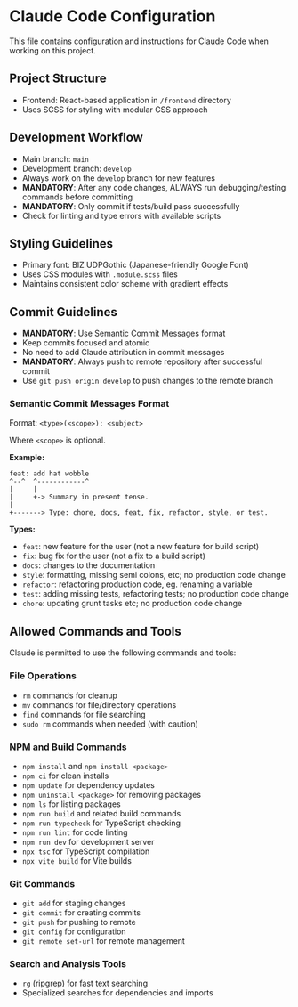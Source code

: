 # Claude Code Configuration

This file contains configuration and instructions for Claude Code when working on this project.

## Project Structure

- Frontend: React-based application in `/frontend` directory
- Uses SCSS for styling with modular CSS approach

## Development Workflow

- Main branch: `main`
- Development branch: `develop`
- Always work on the `develop` branch for new features
- **MANDATORY**: After any code changes, ALWAYS run debugging/testing commands before committing
- **MANDATORY**: Only commit if tests/build pass successfully
- Check for linting and type errors with available scripts

## Styling Guidelines

- Primary font: BIZ UDPGothic (Japanese-friendly Google Font)
- Uses CSS modules with `.module.scss` files
- Maintains consistent color scheme with gradient effects

## Commit Guidelines

- **MANDATORY**: Use Semantic Commit Messages format
- Keep commits focused and atomic
- No need to add Claude attribution in commit messages
- **MANDATORY**: Always push to remote repository after successful commit
- Use `git push origin develop` to push changes to the remote branch

### Semantic Commit Messages Format

Format: `<type>(<scope>): <subject>`

Where `<scope>` is optional.

**Example:**

```
feat: add hat wobble
^--^  ^------------^
|     |
|     +-> Summary in present tense.
|
+-------> Type: chore, docs, feat, fix, refactor, style, or test.
```

**Types:**

- `feat`: new feature for the user (not a new feature for build script)
- `fix`: bug fix for the user (not a fix to a build script)
- `docs`: changes to the documentation
- `style`: formatting, missing semi colons, etc; no production code change
- `refactor`: refactoring production code, eg. renaming a variable
- `test`: adding missing tests, refactoring tests; no production code change
- `chore`: updating grunt tasks etc; no production code change

## Allowed Commands and Tools

Claude is permitted to use the following commands and tools:

### File Operations

- `rm` commands for cleanup
- `mv` commands for file/directory operations
- `find` commands for file searching
- `sudo rm` commands when needed (with caution)

### NPM and Build Commands

- `npm install` and `npm install <package>`
- `npm ci` for clean installs
- `npm update` for dependency updates
- `npm uninstall <package>` for removing packages
- `npm ls` for listing packages
- `npm run build` and related build commands
- `npm run typecheck` for TypeScript checking
- `npm run lint` for code linting
- `npm run dev` for development server
- `npx tsc` for TypeScript compilation
- `npx vite build` for Vite builds

### Git Commands

- `git add` for staging changes
- `git commit` for creating commits
- `git push` for pushing to remote
- `git config` for configuration
- `git remote set-url` for remote management

### Search and Analysis Tools

- `rg` (ripgrep) for fast text searching
- Specialized searches for dependencies and imports
